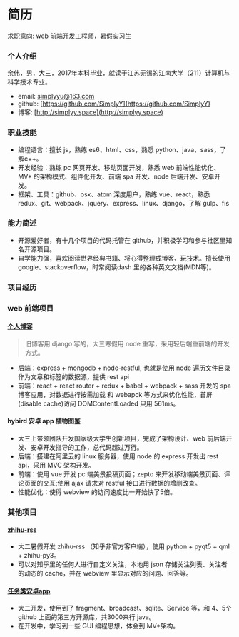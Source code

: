 # 简历
求职意向: web 前端开发工程师，暑假实习生

### 个人介绍
余伟，男，大三，2017年本科毕业，就读于江苏无锡的江南大学（211）计算机与科学技术专业。

- email: simplyyu@163.com
- github: [https://github.com/SimplyY](https://github.com/SimplyY)
- 博客: [http://simplyy.space](http://simplyy.space)

### 职业技能
- 编程语言：擅长 js，熟练 es6、html、css，熟悉 python、java、sass，了解c++。
- 开发经验：熟练 pc 网页开发、移动页面开发，熟悉 web 前端性能优化、MV* 的架构模式、组件化开发、前端 spa 开发、node 后端开发、安卓开发。
- 框架、工具：github、osx、atom 深度用户，熟练 vue、react，熟悉 redux、git、webpack、jquery、express、linux、django，了解 gulp、fis

### 能力简述
- 开源爱好者，有十几个项目的代码托管在 github，并积极学习和参与社区里知名开源项目。
- 自学能力强，喜欢阅读世界经典书籍、将心得整理成博客、玩技术。擅长使用 google、stackoverflow，时常阅读dash 里的各种英文文档(MDN等)。

### 项目经历
### web 前端项目
#### [个人博客](https://github.com/SimplyY/blog)

> 旧博客用 django 写的，大三寒假用 node 重写，采用轻后端重前端的开发方式。

- 后端：express + mongodb + node-restful,  也就是使用 node 遍历文件目录作为文章和标签的数据源，提供 rest api
- 前端：react + react router + redux + babel + webpack + sass 开发的 spa 博客应用，对数据进行按需加载 和 webapck 等方式来优化性能，首屏(disable cache)访问 DOMContentLoaded 只用 561ms。

#### hybird 安卓 app 植物图鉴
- 大三上带领团队开发国家级大学生创新项目，完成了架构设计、web 前后端开发、安卓开发指导的工作，总代码超过万行。
- 后端：搭建在阿里云的 linux 服务器，使用 node 的 express 开发出 rest api，采用 MVC 架构开发。
- 前端：使用 vue 开发 pc 端美景投稿页面；zepto 来开发移动端美景页面、评论页面的交互;使用 ajax 请求对 restful 接口进行数据的增删改查。
- 性能优化：使得 webview 的访问速度比一开始快了5倍。

### 其他项目
#### [zhihu-rss](https://github.com/SimplyY/zhihu-rss)
- 大二暑假开发 zhihu-rss （知乎非官方客户端），使用 python + pyqt5 + qml + zhihu-py3。
- 可以对知乎里的任何人进行自定义关注，本地用 json 存储关注列表、关注者的动态的 cache，并在 webview 里显示对应的问题、回答等。

#### [任务类安卓app](https://github.com/jnSimpler/KillExam)
- 大二开发，使用到了 fragment、broadcast、sqlite、Service 等，和 4、5个 github 上面的第三方开源库，共3000来行 java。
- 在开发中，学习到一些 GUI 编程思想，体会到 MV*架构。
